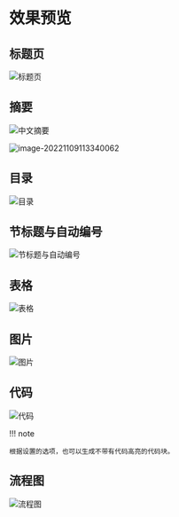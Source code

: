 # 效果预览

## 标题页

![标题页](img/front_page.png)

## 摘要

![中文摘要](img/abstract_zh.png)

![image-20221109113340062](img/abstract_en.png)

## 目录

![目录](img/TOC.png)

## 节标题与自动编号

![节标题与自动编号](img/Headings.png)

## 表格

![表格](img/table.png)

## 图片

![图片](img/figure.png)

## 代码

![代码](img/code.png)

!!! note

    根据设置的选项，也可以生成不带有代码高亮的代码块。

## 流程图

![流程图](img/cxx2flow.png)